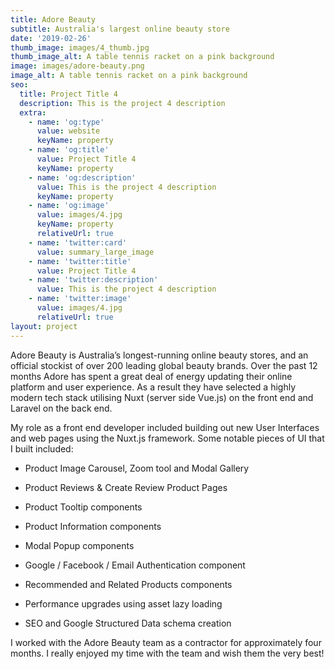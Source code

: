 ```yaml
---
title: Adore Beauty
subtitle: Australia's largest online beauty store
date: '2019-02-26'
thumb_image: images/4_thumb.jpg
thumb_image_alt: A table tennis racket on a pink background
image: images/adore-beauty.png
image_alt: A table tennis racket on a pink background
seo:
  title: Project Title 4
  description: This is the project 4 description
  extra:
    - name: 'og:type'
      value: website
      keyName: property
    - name: 'og:title'
      value: Project Title 4
      keyName: property
    - name: 'og:description'
      value: This is the project 4 description
      keyName: property
    - name: 'og:image'
      value: images/4.jpg
      keyName: property
      relativeUrl: true
    - name: 'twitter:card'
      value: summary_large_image
    - name: 'twitter:title'
      value: Project Title 4
    - name: 'twitter:description'
      value: This is the project 4 description
    - name: 'twitter:image'
      value: images/4.jpg
      relativeUrl: true
layout: project
---
```

Adore Beauty is Australia’s longest-running online beauty stores, and an official stockist of over 200 leading global beauty brands. Over the past 12 months Adore has spent a great deal of energy updating their online platform and user experience. As a result they have selected a highly modern tech stack utilising Nuxt (server side Vue.js) on the front end and Laravel on the back end.

My role as a front end developer included building out new User Interfaces and web pages using the Nuxt.js framework. Some notable pieces of UI that I built included:

*   Product Image Carousel, Zoom tool and Modal Gallery

*   Product Reviews & Create Review Product Pages

*   Product Tooltip components

*   Product Information components

*   Modal Popup components

*   Google / Facebook / Email Authentication component

*   Recommended and Related Products components

*   Performance upgrades using asset lazy loading

*   SEO and Google Structured Data schema creation

I worked with the Adore Beauty team as a contractor for approximately four months. I really enjoyed my time with the team and wish them the very best!
